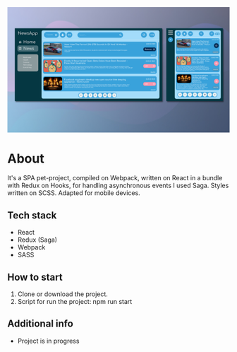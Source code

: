 ![](/src/assets/WebAppMockUp.jpg)

# About

It's a SPA pet-project, compiled on Webpack, written on React in a bundle with Redux on Hooks, for handling asynchronous events I used Saga. Styles written on SCSS. Adapted for mobile devices.

## Tech stack
* React
* Redux (Saga)
* Webpack
* SASS

## How to start

1. Clone or download the project.
2. Script for run the project: npm run start

## Additional info
* Project is in progress